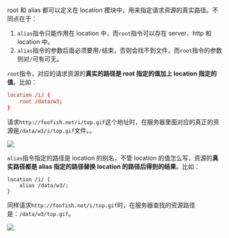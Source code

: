 root 和 alias 都可以定义在 location 模块中，用来指定请求资源的真实路径。不同点在于：

1.	`alias`指令只能作用在 location 中，而`root`指令可以存在 server、http 和 location 中。
2.	`alias`指令的参数后面必须要用`/`结束，否则会找不到文件，而`root`指令的参数则对`/`可有可无。

`root`指令，对应的请求资源的**真实的路径是 root 指定的值加上 location 指定的值**。比如：

```conf
location /i/ {
    root /data/w3;
}
```

请求`http://foofish.net/i/top.gif`这个地址时，在服务器里面对应的真正的资源是`/data/w3/i/top.gif`文件。。

![](http://cnd.qiniu.lin07ux.cn/markdown/1476061025524.png)

`alias`指令指定的路径是 location 的别名，不管 location 的值怎么写，资源的**真实路径都是 alias 指定的路径替换 location 的路径后得到的结果**。比如：

```nginx
location /i/ {
    alias /data/w3/;
}
```

同样请求`http://foofish.net/i/top.gif`时，在服务器查找的资源路径是：`/data/w3/top.gif`。

![](http://cnd.qiniu.lin07ux.cn/markdown/1476061099215.png)





